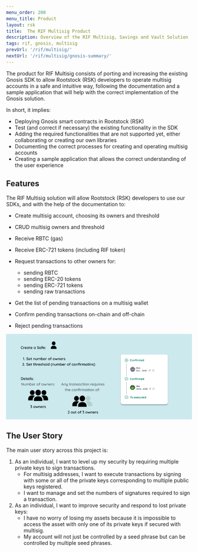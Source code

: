 ```yaml
---
menu_order: 200
menu_title: Product
layout: rsk
title:  The RIF Multisig Product
description: Overview of the RIF Multisig, Savings and Vault Solution
tags: rif, gnosis, multisig
prevUrl: '/rif/multisig/'
nextUrl: '/rif/multisig/gnosis-summary/'
---
```


The product for RIF Multisig consists of porting and increasing the existing Gnosis SDK to allow Rootstock (RSK) developers to operate multisig accounts in a safe and intuitive way, following the documentation and a sample application that will help with the correct implementation of the Gnosis solution.

In short, it implies:

* Deploying Gnosis smart contracts in Rootstock (RSK)
* Test (and correct if necessary) the existing functionality in the SDK
* Adding the required functionalities that are not supported yet, either collaborating or creating our own libraries
* Documenting the correct processes for creating and operating multisig accounts
* Creating a sample application that allows the correct understanding of the user experience

## Features

The RIF Multisig solution will allow Rootstock (RSK) developers to use our SDKs, and with the help of the documentation to:

* Create multisig account, choosing its owners and threshold
* CRUD multisig owners and threshold
* Receive RBTC (gas)
* Receive ERC-721 tokens (including RIF token)
* Request transactions to other owners for:
    * sending RBTC
    * sending ERC-20 tokens
    * sending ERC-721 tokens
    * sending raw transactions

* Get the list of pending transactions on a multisig wallet
* Confirm pending transactions on-chain and off-chain
* Reject pending transactions

![Multisig Product - User Story](/assets/img/rif-multisig/product-user-story.png)

## The User Story

The main user story across this project is:

1. As an individual, I want to level up my security by requiring multiple private keys to sign transactions.
    * For multisig addresses, I want to execute transactions by signing with some or all of the private keys corresponding to multiple public keys registered.
    * I want to manage and set the numbers of signatures required to sign a transaction.
2. As an individual, I want to improve security and respond to lost private keys:
    * I have no worry of losing my assets because it is impossible to access the asset with only one of its private keys if secured with multisig.
    * My account will not just be controlled by a seed phrase but can be controlled by multiple seed phrases.
